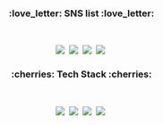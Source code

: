 
<!--
**hissong/hissong** is a ✨ _special_ ✨ repository because its `README.md` (this file) appears on your GitHub profile.

Here are some ideas to get you started:

- 🔭 I’m currently working on ...
- 🌱 I’m currently learning ...
- 👯 I’m looking to collaborate on ...
- 🤔 I’m looking for help with ...
- 💬 Ask me about ...
- 📫 How to reach me: ...
- 😄 Pronouns: ...
- ⚡ Fun fact: ...
-->

<h3 align = "center"> :love_letter: SNS list :love_letter: </h3>
<br>
<p align = "center">
  <img src="https://img.shields.io/badge/Gmail-EA4335?style=flat-square&logo=Gmail&logoColor=white"/></a>&nbsp
  <img src="https://img.shields.io/badge/Instagram-E4405F?style=flat-square&logo=instagram&logoColor=white"/></a>&nbsp
  <img src="https://img.shields.io/badge/Facebook-1877F2?style=flat-square&logo=Facebook&logoColor=white"/></a>&nbsp
  <img src="https://img.shields.io/badge/BLOG-64DD17?style=flat-square&logo=Naver&logoColor=white"/></a>&nbsp </br>
  
<h3 align = "center"> :cherries: Tech Stack :cherries: </h3>
<br>
<p align = "center">
  <img src="https://img.shields.io/badge/Python-3776AB?style=flat-square&logo=Python&logoColor=white"/></a>&nbsp
  <img src="https://img.shields.io/badge/HTML-E34F26?style=flat-square&logo=HTML5&logoColor=white"/></a>&nbsp
  <img src="https://img.shields.io/badge/Oracle-F80000?style=flat-square&logo=Oracle&logoColor=white"/></a>&nbsp
  <img src="https://img.shields.io/badge/SQL-4479A1?style=flat-square&logo=MySQL&logoColor=white"/></a>&nbsp</br>
